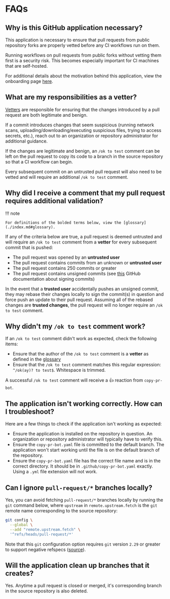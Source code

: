 # FAQs

## Why is this GitHub application necessary?

This application is necessary to ensure that pull requests from public repository forks are properly vetted before any CI workflows run on them.

Running workflows on pull requests from public forks without vetting them first is a security risk. This becomes especially important for CI machines that are self-hosted.

For additional details about the motivation behind this application, view the onboarding page [here](../../onboarding/index.md).

## What are my responsibilities as a vetter?

[Vetters](./index.md#glossary) are responsible for ensuring that the changes introduced by a pull request are both legitimate and benign.

If a commit introduces changes that seem suspicious (running network scans, uploading/downloading/executing suspicious files, trying to access secrets, etc.), reach out to an organization or repository administrator for additional guidance.

If the changes are legitimate and benign, an `/ok to test` comment can be left on the pull request to copy its code to a branch in the source repository so that a CI workflow can begin.

Every subsequent commit on an untrusted pull request will also need to be vetted and will require an additional `/ok to test` comment.

## Why did I receive a comment that my pull request requires additional validation?

!!! note

    For definitions of the bolded terms below, view the [glossary](./index.md#glossary).

If any of the criteria below are true, a pull request is deemed untrusted and will require an `/ok to test` comment from a **vetter** for every subsequent commit that is pushed:

- The pull request was opened by an **untrusted user**
- The pull request contains commits from an unknown or **untrusted user**
- The pull request contains 250 commits or greater
- The pull request contains unsigned commits (see [this](https://docs.github.com/en/authentication/managing-commit-signature-verification/about-commit-signature-verification) GitHub documentation about signing commits)

In the event that a **trusted user** accidentally pushes an unsigned commit, they may rebase their changes locally to sign the commit(s) in question and force push an update to their pull request. Assuming all of the rebased changes are **trusted changes**, the pull request will no longer require an `/ok to test` comment.

## Why didn't my `/ok to test` comment work?

If an `/ok to test` comment didn't work as expected, check the following items:

- Ensure that the author of the `/ok to test` comment is a **vetter** as defined in the [glossary](./index.md#glossary)
- Ensure that the `/ok to test` comment matches this regular expression: `^/ok(ay)? to test$`. Whitespace is trimmed.

A successful `/ok to test` comment will receive a 👍 reaction from `copy-pr-bot`.

## The application isn't working correctly. How can I troubleshoot?

Here are a few things to check if the application isn't working as expected:

- Ensure the application is installed on the repository in question. An organization or repository administrator will typically have to verify this.
- Ensure the `copy-pr-bot.yaml` file is committed to the default branch. The application won't start working until the file is on the default branch of the repository.
- Ensure the `copy-pr-bot.yaml` file has the correct file name and is in the correct directory. It should be in `.github/copy-pr-bot.yaml` exactly. Using a `.yml` file extension will not work.

## Can I ignore `pull-request/*` branches locally?

Yes, you can avoid fetching `pull-request/*` branches locally by running the `git` command below, where `upstream` in `remote.upstream.fetch` is the `git` remote name corresponding to the source repository:

```sh
git config \
  --global \
  --add "remote.upstream.fetch" \
  '^refs/heads/pull-request/*'
```

Note that this `git` configuration option requires `git` version `2.29` or greater to support negative refspecs ([source](https://github.blog/2020-10-19-git-2-29-released/#user-content-negative-refspecs)).

## Will the application clean up branches that it creates?

Yes. Anytime a pull request is closed or merged, it's corresponding branch in the source repository is also deleted.
